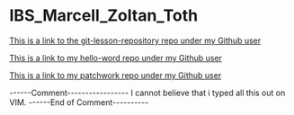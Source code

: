 # IBS_Marcell_Zoltan_Toth

[This is a link to the git-lesson-repository repo under my Github user](https://github.com/Guthixx23/git-lesson-repository)

[This is a link to my hello-word repo under my Github user](https://github.com/Guthixx23/hello-word)

[This is a link to my patchwork repo under my Github user](https://github.com/Guthixx23/patchwork)

------Comment-----------------
I cannot believe that i typed all this out on VIM.
------End of Comment----------
